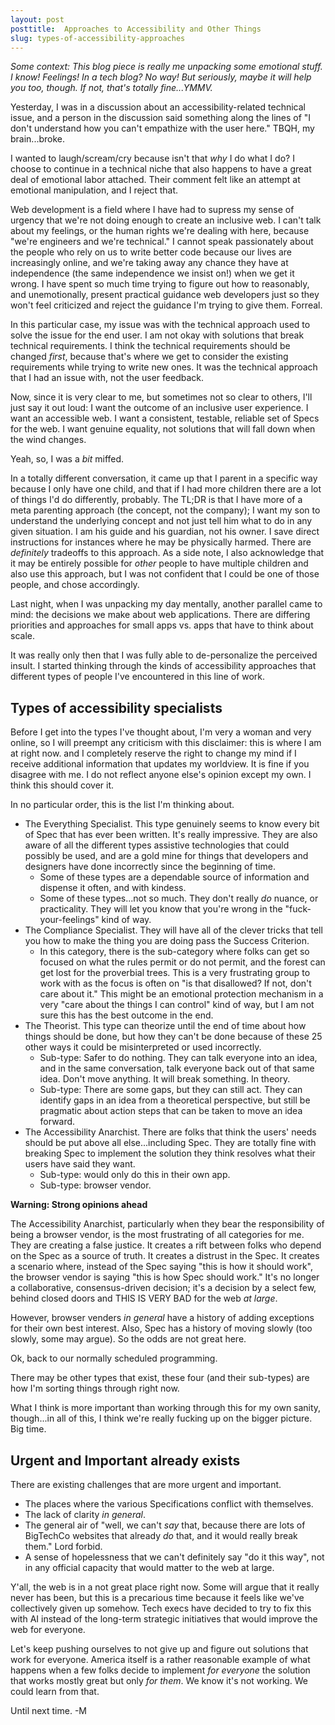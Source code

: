 ```yaml
---
layout: post
posttitle:  Approaches to Accessibility and Other Things
slug: types-of-accessibility-approaches
---
```


_Some context: This blog piece is really me unpacking some emotional stuff. I know! Feelings! In a tech blog? No way! But seriously, maybe it will help you too, though. If not, that's totally fine...YMMV._

Yesterday, I was in a discussion about an accessibility-related technical issue, and a person in the discussion said something along the lines of "I don't understand how you can't empathize with the user here." TBQH, my brain...broke.

I wanted to laugh/scream/cry because isn't that _why_ I do what I do? I choose to continue in a technical niche that also happens to have a great deal of emotional labor attached. Their comment felt like an attempt at emotional manipulation, and I reject that.

Web development is a field where I have had to supress my sense of urgency that we're not doing enough to create an inclusive web. I can't talk about my feelings, or the human rights we're dealing with here, because "we're engineers and we're technical." I cannot speak passionately about the people who rely on us to write better code because our lives are increasingly online, and we're taking away any chance they have at independence (the same independence we insist on!) when we get it wrong. I have spent so much time trying to figure out how to reasonably, and unemotionally, present practical guidance web developers just so they won't feel criticized and reject the guidance I'm trying to give them. Forreal. 

In this particular case, my issue was with  the technical approach used to solve the issue for the end user. I am not okay with solutions that break technical requirements. I think the technical requirements should be changed _first_, because that's where we get to consider the existing requirements while trying to write new ones. It was the technical approach that I had an issue with, not the user feedback.

Now, since it is very clear to me, but sometimes not so clear to others, I'll just say it out loud: I want the outcome of an inclusive user experience. I want an accessible web. I want a consistent, testable, reliable set of Specs for the web. I want genuine equality, not solutions that will fall down when the wind changes. 

Yeah, so, I was a _bit_ miffed. 

In a totally different conversation, it came up that I parent in a specific way because I only have one child, and that if I had more children there are a lot of things I'd do differently, probably. The TL;DR is that I have more of a meta parenting approach (the concept, not the company); I want my son to understand the underlying concept and not just tell him what to do in any given situation. I am his guide and his guardian, not his owner. I save direct instructions for instances where he may be physically harmed. There are _definitely_ tradeoffs to this approach. As a side note, I also acknowledge that it may be entirely possible for _other_ people to have multiple children and also use this approach, but I was not confident that I could be one of those people, and chose accordingly.

Last night, when I was unpacking my day mentally, another parallel came to mind: the decisions we make about web applications. There are differing priorities and approaches for small apps vs. apps that have to think about scale. 

It was really only then that I was fully able to de-personalize the perceived insult. I started thinking through the kinds of accessibility approaches that different types of people I've encountered in this line of work.

## Types of accessibility specialists

Before I get into the types I've thought about, I'm very a woman and very online, so I will preempt any criticism with this disclaimer: this is where I am at right now. and I completely reserve the right to change my mind if I receive additional information that updates my worldview. It is fine if you disagree with me. I do not reflect anyone else's opinion except my own. I think this should cover it.

In no particular order, this is the list I'm thinking about.

* The Everything Specialist. This type genuinely seems to know every bit of Spec that has ever been written. It's really impressive. They are also aware of all the different types assistive technologies that could possibly be used, and are a gold mine for things that developers and designers have done incorrectly since the beginning of time.
  * Some of these types are a dependable source of information and dispense it often, and with kindess. 
  * Some of these types...not so much. They don't really _do_ nuance, or practicality. They will let you know that you're wrong in the "fuck-your-feelings" kind of way. 
* The Compliance Specialist. They will have all of the clever tricks that tell you how to make the thing you are doing pass the Success Criterion.
  * In this category, there is the sub-category where folks can get so focused on what the rules permit or do not permit, and the forest can get lost for the proverbial trees. This is a very frustrating group to work with as the focus is often on "is that disallowed? If not, don't care about it." This might be an emotional protection mechanism in a very "care about the things I can control" kind of way, but I am not sure this has the best outcome in the end.
* The Theorist. This type can theorize until the end of time about how things should be done, but how they can't be done because of these 25 other ways it could be misinterpreted or used incorrectly.
  * Sub-type: Safer to do nothing. They can talk everyone into an idea, and in the same conversation, talk everyone back out of that same idea. Don't move anything. It will break something. In theory.
  * Sub-type: There are some gaps, but they can still act. They can identify gaps in an idea from a theoretical perspective, but still be pragmatic about action steps that can be taken to move an idea forward.
* The Accessibility Anarchist. There are folks that think the users' needs should be put above all else...including Spec. They are totally fine with breaking Spec to implement the solution they think resolves what their users have said they want.
  * Sub-type: would only do this in their own app. 
  * Sub-type: browser vendor. 


**Warning: Strong opinions ahead**

The Accessibility Anarchist, particularly when they bear the responsibility of being a browser vendor, is the most frustrating of all categories for me. They are creating a false justice. It creates a rift between folks who depend on the Spec as a source of truth. It creates a distrust in the Spec. It creates a scenario where, instead of the Spec saying "this is how it should work", the browser vendor is saying "this is how Spec should work." It's no longer a collaborative, consensus-driven decision; it's a decision by a select few, behind closed doors and THIS IS VERY BAD for the web _at large_. 

However, browser venders _in general_ have a history of adding exceptions for their own best interest. Also, Spec has a history of moving slowly (too slowly, some may argue). So the odds are not great here.

Ok, back to our normally scheduled programming. 

There may be other types that exist, these four (and their sub-types) are how I'm sorting things through right now.

What I think is more important than working through this for my own sanity, though...in all of this, I think we're really fucking up on the bigger picture. Big time. 

## Urgent and Important already exists

There are existing challenges that are more urgent and important. 

* The places where the various Specifications conflict with themselves.
* The lack of clarity _in general_.
* The general air of "well, we can't _say_ that, because there are lots of BigTechCo websites that already _do_ that, and it would really break them." Lord forbid.
* A sense of hopelessness that we can't definitely say "do it this way", not in any official capacity that would matter to the web at large.

Y'all, the web is in a not great place right now. Some will argue that it really never has been, but this is a precarious time because it feels like we've collectively given up somehow. Tech execs have decided to try to fix this with AI instead of the long-term strategic initiatives that would improve the web for everyone. 

Let's keep pushing ourselves to not give up and figure out solutions that work for everyone. America itself is a rather reasonable example of what happens when a few folks decide to implement _for everyone_ the solution that works mostly great but only _for them_. We know it's not working. We could learn from that. 

Until next time. -M
